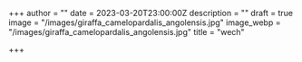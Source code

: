 +++
author = ""
date = 2023-03-20T23:00:00Z
description = ""
draft = true
image = "/images/giraffa_camelopardalis_angolensis.jpg"
image_webp = "/images/giraffa_camelopardalis_angolensis.jpg"
title = "wech"

+++
